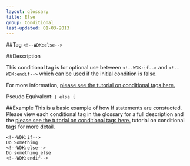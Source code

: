 ```yaml
---
layout: glossary
title: Else
group: Conditional
last-updated: 01-03-2013
---
```



##Tag
`<!--WDK:else-->`

##Description

This conditional tag is for optional use between `<!--WDK:if-->` and `<!--WDK:endif-->` which can be used if the initial condition is false.

For more information, [please see the tutorial on conditional tags here.](/pages/tutorials/12conditional-tags.html)

Pseudo Equivalent:
`} else {`

##Example
This is a basic example of how If statements are constucted. Please view each conditional tag in the glossary for a full description and the [please see the tutorial on conditional tags here.](18header-x-is-gif.html) tutorial on conditional tags</a> for more detail.

```
<!--WDK:if-->
Do Something
<!--WDK:else-->
Do something else
<!--WDK:endif-->
```